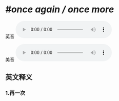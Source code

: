 # ***\#once again / once more*** 
英音
<audio src="./media/once again1_AAC.aac" controls="controls"></audio>

美音
<audio src="./media/once again2_AAC.aac" controls="controls"></audio>



  

英文释义
---
### 1.**再一次**  


